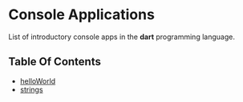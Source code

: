 # Console Applications

List of introductory console apps in the **dart** programming language.

## Table Of Contents

- [helloWorld](helloWorld.dart)
- [strings](strings.dart)
